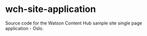 # wch-site-application
Source code for the Watson Content Hub sample site single page application - Oslo. 
